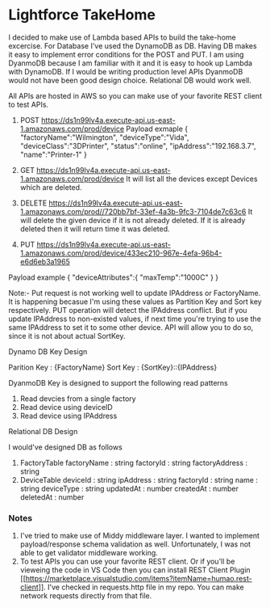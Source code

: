 # Lightforce TakeHome

I decided to make use of Lambda based APIs to build the take-home excercise. For Database I've used the DynamoDB as DB. Having DB makes it easy to implement error conditions for the POST and PUT. I am using DyanmoDB because I am familiar with it and it is easy to hook up Lambda with DynamoDB. If I would be writing production level APIs DyanmoDB would not have been good design choice. Relational DB would work well.

All APIs are hosted in AWS so you can make use of your favorite REST client to test APIs.

1. POST https://ds1n99lv4a.execute-api.us-east-1.amazonaws.com/prod/device
   Payload exmaple
   {
   "factoryName":"Wilmington",
   "deviceType":"Vida",
   "deviceClass":"3DPrinter",
   "status":"online",
   "ipAddress":"192.168.3.7",
   "name":"Printer-1"
   }
2. GET https://ds1n99lv4a.execute-api.us-east-1.amazonaws.com/prod/device
   It will list all the devices except Devices which are deleted.

3. DELETE https://ds1n99lv4a.execute-api.us-east-1.amazonaws.com/prod//720bb7bf-33ef-4a3b-9fc3-7104de7c63c6
   It will delete the given device if it is not already deleted. If it is already deleted then it will return time it was deleted.
4. PUT https://ds1n99lv4a.execute-api.us-east-1.amazonaws.com/prod/device/433ec210-967e-4efa-96b4-e6d6eb3a1965

Payload example
{
"deviceAttributes":{
"maxTemp":"1000C"
}
}

Note:- Put request is not working well to update IPAddress or FactoryName. It is happening becasue I'm using these values as Partition Key and Sort key respectively. PUT operation will detect the IPAddress conflict. But if you update IPAddress to non-existed values, if next time you're trying to use the same IPAddress to set it to some other device. API will allow you to do so, since it is not about actual SortKey.

Dynamo DB Key Design

Parition Key : {FactoryName}
Sort Key : {SortKey}::{IPAddress}

DyanmoDB Key is designed to support the following read patterns

1. Read devcies from a single factory
2. Read device using deviceID
3. Read device using IPAddress

Relational DB Design

I would've designed DB as follows

1. FactoryTable
   factoryName : string
   factoryId : string
   factoryAddress : string
2. DeviceTable
   deviceId : string
   ipAddress : string
   factoryId : string
   name : string
   deviceType : string
   updatedAt : number
   createdAt : number
   deletedAt : number

### Notes

1. I've tried to make use of Middy middleware layer. I wanted to implement payload/response schema validation as well. Unfortunately, I was not able to get validator middleware working.
2. To test APIs you can use your favorite REST client. Or if you'll be vieweing the code in VS Code then you can install REST Client Plugin [[https://marketplace.visualstudio.com/items?itemName=humao.rest-client]]. I've checked in requests.http file in my repo. You can make network requests directly from that file.
